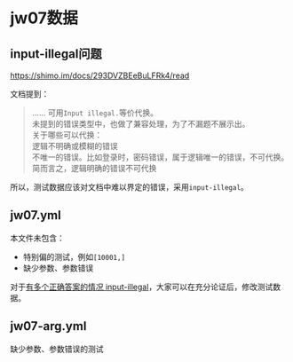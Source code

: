 # jw07数据

## input-illegal问题

https://shimo.im/docs/293DVZBEeBuLFRk4/read

文档提到：

> ...... 可用`Input illegal.`等价代换。\
未提到的错误类型中，也做了兼容处理，为了不漏题不展示出。\
关于哪些可以代换：\
逻辑不明确或模糊的错误\
不唯一的错误。比如登录时，密码错误，属于逻辑唯一的错误，不可代换。\
简而言之，逻辑明确的错误不可代换

所以，测试数据应该对文档中难以界定的错误，采用`input-illegal`。

## jw07.yml
本文件未包含：
- 特别偏的测试，例如`[10001,]`
- 缺少参数、参数错误

对于[有多个正确答案的情况 input-illegal](#input-illegal问题)，大家可以在充分论证后，修改测试数据。

## jw07-arg.yml
缺少参数、参数错误的测试
